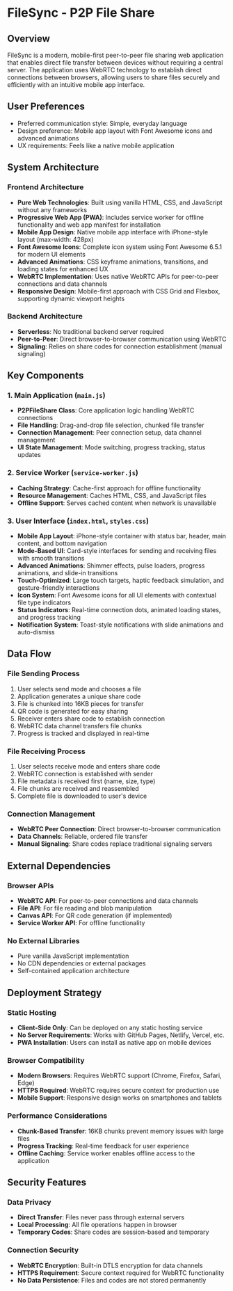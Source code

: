 # FileSync - P2P File Share

## Overview

FileSync is a modern, mobile-first peer-to-peer file sharing web application that enables direct file transfer between devices without requiring a central server. The application uses WebRTC technology to establish direct connections between browsers, allowing users to share files securely and efficiently with an intuitive mobile app interface.

## User Preferences

- Preferred communication style: Simple, everyday language
- Design preference: Mobile app layout with Font Awesome icons and advanced animations
- UX requirements: Feels like a native mobile application

## System Architecture

### Frontend Architecture
- **Pure Web Technologies**: Built using vanilla HTML, CSS, and JavaScript without any frameworks
- **Progressive Web App (PWA)**: Includes service worker for offline functionality and web app manifest for installation
- **Mobile App Design**: Native mobile app interface with iPhone-style layout (max-width: 428px)
- **Font Awesome Icons**: Complete icon system using Font Awesome 6.5.1 for modern UI elements
- **Advanced Animations**: CSS keyframe animations, transitions, and loading states for enhanced UX
- **WebRTC Implementation**: Uses native WebRTC APIs for peer-to-peer connections and data channels
- **Responsive Design**: Mobile-first approach with CSS Grid and Flexbox, supporting dynamic viewport heights

### Backend Architecture
- **Serverless**: No traditional backend server required
- **Peer-to-Peer**: Direct browser-to-browser communication using WebRTC
- **Signaling**: Relies on share codes for connection establishment (manual signaling)

## Key Components

### 1. Main Application (`main.js`)
- **P2PFileShare Class**: Core application logic handling WebRTC connections
- **File Handling**: Drag-and-drop file selection, chunked file transfer
- **Connection Management**: Peer connection setup, data channel management
- **UI State Management**: Mode switching, progress tracking, status updates

### 2. Service Worker (`service-worker.js`)
- **Caching Strategy**: Cache-first approach for offline functionality
- **Resource Management**: Caches HTML, CSS, and JavaScript files
- **Offline Support**: Serves cached content when network is unavailable

### 3. User Interface (`index.html`, `styles.css`)
- **Mobile App Layout**: iPhone-style container with status bar, header, main content, and bottom navigation
- **Mode-Based UI**: Card-style interfaces for sending and receiving files with smooth transitions
- **Advanced Animations**: Shimmer effects, pulse loaders, progress animations, and slide-in transitions
- **Touch-Optimized**: Large touch targets, haptic feedback simulation, and gesture-friendly interactions
- **Icon System**: Font Awesome icons for all UI elements with contextual file type indicators
- **Status Indicators**: Real-time connection dots, animated loading states, and progress tracking
- **Notification System**: Toast-style notifications with slide animations and auto-dismiss

## Data Flow

### File Sending Process
1. User selects send mode and chooses a file
2. Application generates a unique share code
3. File is chunked into 16KB pieces for transfer
4. QR code is generated for easy sharing
5. Receiver enters share code to establish connection
6. WebRTC data channel transfers file chunks
7. Progress is tracked and displayed in real-time

### File Receiving Process
1. User selects receive mode and enters share code
2. WebRTC connection is established with sender
3. File metadata is received first (name, size, type)
4. File chunks are received and reassembled
5. Complete file is downloaded to user's device

### Connection Management
- **WebRTC Peer Connection**: Direct browser-to-browser communication
- **Data Channels**: Reliable, ordered file transfer
- **Manual Signaling**: Share codes replace traditional signaling servers

## External Dependencies

### Browser APIs
- **WebRTC API**: For peer-to-peer connections and data channels
- **File API**: For file reading and blob manipulation
- **Canvas API**: For QR code generation (if implemented)
- **Service Worker API**: For offline functionality

### No External Libraries
- Pure vanilla JavaScript implementation
- No CDN dependencies or external packages
- Self-contained application architecture

## Deployment Strategy

### Static Hosting
- **Client-Side Only**: Can be deployed on any static hosting service
- **No Server Requirements**: Works with GitHub Pages, Netlify, Vercel, etc.
- **PWA Installation**: Users can install as native app on mobile devices

### Browser Compatibility
- **Modern Browsers**: Requires WebRTC support (Chrome, Firefox, Safari, Edge)
- **HTTPS Required**: WebRTC requires secure context for production use
- **Mobile Support**: Responsive design works on smartphones and tablets

### Performance Considerations
- **Chunk-Based Transfer**: 16KB chunks prevent memory issues with large files
- **Progress Tracking**: Real-time feedback for user experience
- **Offline Caching**: Service worker enables offline access to the application

## Security Features

### Data Privacy
- **Direct Transfer**: Files never pass through external servers
- **Local Processing**: All file operations happen in browser
- **Temporary Codes**: Share codes are session-based and temporary

### Connection Security
- **WebRTC Encryption**: Built-in DTLS encryption for data channels
- **HTTPS Requirement**: Secure context required for WebRTC functionality
- **No Data Persistence**: Files and codes are not stored permanently